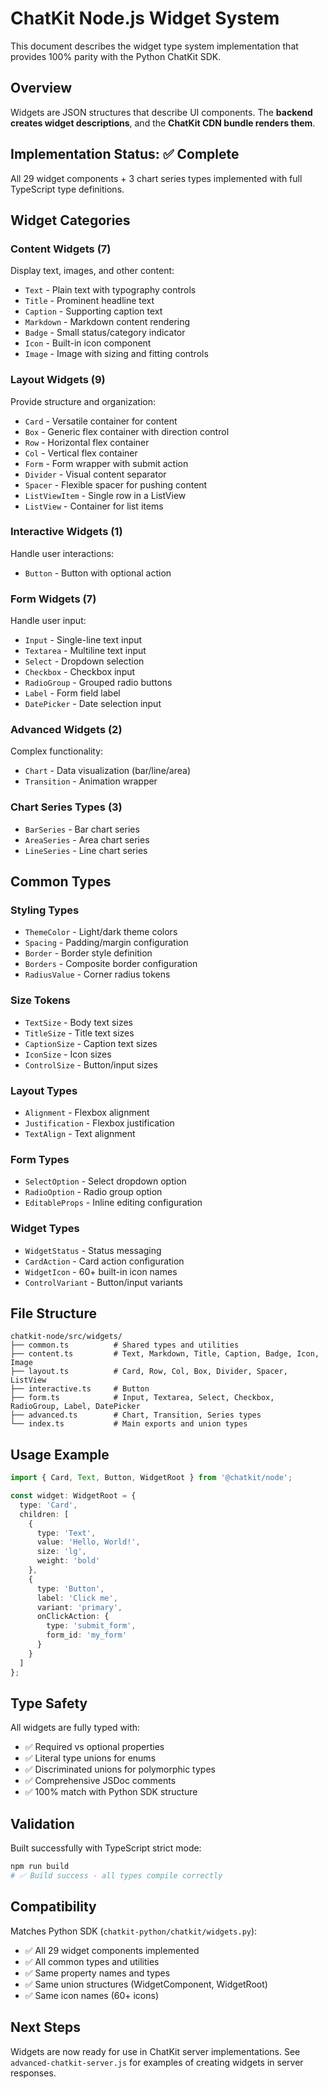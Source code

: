 # ChatKit Node.js Widget System

This document describes the widget type system implementation that provides 100% parity with the Python ChatKit SDK.

## Overview

Widgets are JSON structures that describe UI components. The **backend creates widget descriptions**, and the **ChatKit CDN bundle renders them**.

## Implementation Status: ✅ Complete

All 29 widget components + 3 chart series types implemented with full TypeScript type definitions.

## Widget Categories

### Content Widgets (7)
Display text, images, and other content:
- `Text` - Plain text with typography controls
- `Title` - Prominent headline text
- `Caption` - Supporting caption text
- `Markdown` - Markdown content rendering
- `Badge` - Small status/category indicator
- `Icon` - Built-in icon component
- `Image` - Image with sizing and fitting controls

### Layout Widgets (9)
Provide structure and organization:
- `Card` - Versatile container for content
- `Box` - Generic flex container with direction control
- `Row` - Horizontal flex container
- `Col` - Vertical flex container
- `Form` - Form wrapper with submit action
- `Divider` - Visual content separator
- `Spacer` - Flexible spacer for pushing content
- `ListViewItem` - Single row in a ListView
- `ListView` - Container for list items

### Interactive Widgets (1)
Handle user interactions:
- `Button` - Button with optional action

### Form Widgets (7)
Handle user input:
- `Input` - Single-line text input
- `Textarea` - Multiline text input
- `Select` - Dropdown selection
- `Checkbox` - Checkbox input
- `RadioGroup` - Grouped radio buttons
- `Label` - Form field label
- `DatePicker` - Date selection input

### Advanced Widgets (2)
Complex functionality:
- `Chart` - Data visualization (bar/line/area)
- `Transition` - Animation wrapper

### Chart Series Types (3)
- `BarSeries` - Bar chart series
- `AreaSeries` - Area chart series
- `LineSeries` - Line chart series

## Common Types

### Styling Types
- `ThemeColor` - Light/dark theme colors
- `Spacing` - Padding/margin configuration
- `Border` - Border style definition
- `Borders` - Composite border configuration
- `RadiusValue` - Corner radius tokens

### Size Tokens
- `TextSize` - Body text sizes
- `TitleSize` - Title text sizes
- `CaptionSize` - Caption text sizes
- `IconSize` - Icon sizes
- `ControlSize` - Button/input sizes

### Layout Types
- `Alignment` - Flexbox alignment
- `Justification` - Flexbox justification
- `TextAlign` - Text alignment

### Form Types
- `SelectOption` - Select dropdown option
- `RadioOption` - Radio group option
- `EditableProps` - Inline editing configuration

### Widget Types
- `WidgetStatus` - Status messaging
- `CardAction` - Card action configuration
- `WidgetIcon` - 60+ built-in icon names
- `ControlVariant` - Button/input variants

## File Structure

```
chatkit-node/src/widgets/
├── common.ts          # Shared types and utilities
├── content.ts         # Text, Markdown, Title, Caption, Badge, Icon, Image
├── layout.ts          # Card, Row, Col, Box, Divider, Spacer, ListView
├── interactive.ts     # Button
├── form.ts            # Input, Textarea, Select, Checkbox, RadioGroup, Label, DatePicker
├── advanced.ts        # Chart, Transition, Series types
└── index.ts           # Main exports and union types
```

## Usage Example

```typescript
import { Card, Text, Button, WidgetRoot } from '@chatkit/node';

const widget: WidgetRoot = {
  type: 'Card',
  children: [
    {
      type: 'Text',
      value: 'Hello, World!',
      size: 'lg',
      weight: 'bold'
    },
    {
      type: 'Button',
      label: 'Click me',
      variant: 'primary',
      onClickAction: {
        type: 'submit_form',
        form_id: 'my_form'
      }
    }
  ]
};
```

## Type Safety

All widgets are fully typed with:
- ✅ Required vs optional properties
- ✅ Literal type unions for enums
- ✅ Discriminated unions for polymorphic types
- ✅ Comprehensive JSDoc comments
- ✅ 100% match with Python SDK structure

## Validation

Built successfully with TypeScript strict mode:
```bash
npm run build
# ✅ Build success - all types compile correctly
```

## Compatibility

Matches Python SDK (`chatkit-python/chatkit/widgets.py`):
- ✅ All 29 widget components implemented
- ✅ All common types and utilities
- ✅ Same property names and types
- ✅ Same union structures (WidgetComponent, WidgetRoot)
- ✅ Same icon names (60+ icons)

## Next Steps

Widgets are now ready for use in ChatKit server implementations. See `advanced-chatkit-server.js` for examples of creating widgets in server responses.
